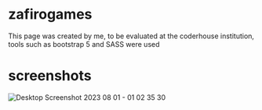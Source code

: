 # zafirogames
This page was created by me, to be evaluated at the coderhouse institution, tools such as bootstrap 5 and SASS were used
# screenshots
![Desktop Screenshot 2023 08 01 - 01 02 35 30](https://github.com/NatzuK1/zafirogames/assets/135174414/1dc7f3bd-d923-4313-89b3-a86fac263be8)

